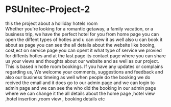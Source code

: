 # PSUnitec-Project-2
this the project about a holliday hotels room  
Whether you're looking for a romantic getaway, a family vacation, or a business trip, we have the perfect hotel for you
from home page you can open the  diffent types of hotles and u can view it as well also u can book it 
about as page you can see the all details about the website like booing, cost,ect 
on service page you can opent it what type of service we provied for diffents hotles 
and at the last page its contact page where you can share us your views and thoughts about our website and as well as our project. This is based n hotle room bookings. If you have any updates or complains regarding us, We welcome your comments, suggestions and feedback and also our business  timeing as well 
when people do the booking we do recived the email and it does go to our admin page and  we can login to admin page and we can see the who did the booking 
in our admin page where we can change it the all details about the home page ,hotel view ,hotel insertion ,room view , booking details etc 
